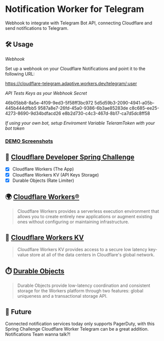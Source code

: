 # Notification Worker for Telegram

Webhook to integrate with Telegram Bot API, connecting Cloudflare and send notifications to Telegram.

## 🛠️ Usage

_Webhook_

Set up a webhook on your Cloudflare Notifications and point it to the following URL:

https://cloudflare-telegram.adaptive.workers.dev/telegram/:user

_API Tests Keys as your Webhook Secret_

46b05bb8-8a5e-4f09-9ed3-5f58ff3bc972
5d5d59b3-2090-4941-a05b-445b444dfbb5
9587a8e7-26fd-45a0-9386-6b3ae85283de
c8c685-ee25-4273-8690-9d34bdfacd26
e8b2d730-c4c3-467d-8b17-ca7d5dc8ff58

_If using your own bot, setup Enviroment Variable TeleramToken with your bot token_

### [DEMO Screenshots](demo)


## 🥰 [Cloudflare Developer Spring Challenge](https://challenge.developers.cloudflare.com/)

- [x] Cloudflare Workers (The App)
- [x] Cloudflare Workers KV (API Keys Storage)
- [x] Durable Objects (Rate Limiter)

## 🌍 [Cloudflare Workers®](https://workers.cloudflare.com/)
> Cloudflare Workers provides a serverless execution environment that allows you to create entirely new applications or augment existing ones without configuring or maintaining infrastructure.

## 💾 [Cloudflare Workers KV](https://www.cloudflare.com/products/workers-kv/)
> Cloudflare Workers KV provides access to a secure low latency key-value store at all of the data centers in Cloudflare's global network.

## ⏱️ [Durable Objects](https://pages.cloudflare.com/)
> Durable Objects provide low-latency coordination and consistent storage for the Workers platform through two features: global uniqueness and a transactional storage API.

## 🧡 Future 
Connected notification services today only supports PagerDuty, with this Spring Challenge Cloudflare Worker Telegram can be a great addition. Notifications Team wanna talk?!